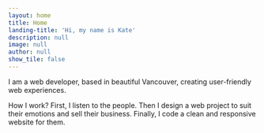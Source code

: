 ```yaml
---
layout: home
title: Home
landing-title: 'Hi, my name is Kate'
description: null
image: null
author: null
show_tile: false
---
```


I am a web developer, based in beautiful Vancouver, creating user-friendly web experiences.

How I work? First, I listen to the people. Then I design a web project to suit their emotions and sell their business. Finally, I code a clean and responsive website for them.
